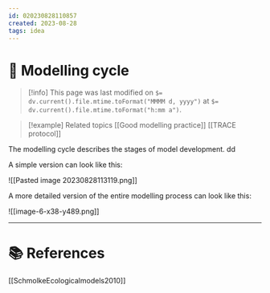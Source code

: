 ```yaml
---
id: 020230828110857  
created: 2023-08-28 
tags: idea
---
```

# 📎 Modelling cycle

> [!info]
> This page was last modified on `$= dv.current().file.mtime.toFormat("MMMM d, yyyy")` at `$= dv.current().file.mtime.toFormat("h:mm a")`.

> [!example] Related topics
>  [[Good modelling practice]]
>  [[TRACE protocol]]

The modelling cycle describes the stages of model development. dd

A simple version can look like this:

![[Pasted image 20230828113119.png]]

A more detailed version of the entire modelling process can look like this:

![[image-6-x38-y489.png]]

---
# 📚 References

[[SchmolkeEcologicalmodels2010]]